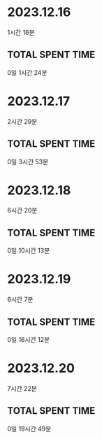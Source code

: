 


# 2023.12.16

1시간 16분


## TOTAL SPENT TIME

0일 1시간 24분


# 2023.12.17

2시간 29분


## TOTAL SPENT TIME

0일 3시간 53분


# 2023.12.18

6시간 20분


## TOTAL SPENT TIME

0일 10시간 13분


# 2023.12.19

6시간 7분


## TOTAL SPENT TIME

0일 16시간 12분


# 2023.12.20

7시간 22분


## TOTAL SPENT TIME

0일 19시간 49분
